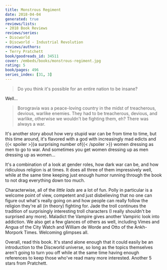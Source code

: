```yaml
---
title: Monstrous Regiment
date: 2018-04-04
generated: true
reviews/lists:
- 2018 Book Reviews
reviews/series:
- Discworld
- Discworld - Industrial Revolution
reviews/authors:
- Terry Pratchett
book/goodreads_id: 34511
cover: /embeds/books/monstrous-regiment.jpg
rating: 5
book/pages: 496
series_index: [31, 3]
---
```

> Do you think it's possible for an entire nation to be insane?

Well...  

<!--more-->

> Borogravia was a peace-loving country in the midst of treacherous, devious, warlike enemies. They had to be treacherous, devious, and warlike, otherwise we wouldn't be fighting them, eh? There was always a war.

It's another story about how very stupid war can be from time to time, but this time around, it's flavored with a god with increasingly mad edicts and {{< spoiler >}}a surprising number of{{< /spoiler >}}  women dressing as men to go to war. And sometimes you get women dressing up as men dressing up as women...  

It's a combination of a look at gender roles, how dark war can be, and how ridiculous religion is at times. It does all three of them impressively well, while at the same time keeping just enough humor running through the book to not drag everything down too much.  

Characterwise, all of the _little lads_ are a lot of fun. Polly in particular is a welcome point of view, competent and just disbelieving that no one can figure out what's really going on and how people can really follow the religion they're all (in theory) fighting for. Jade the troll continues the tradition of surprisingly interesting troll characters (I really shouldn't be surprised any more). Maladict the Vampire gives another Vampiric look into addiction. We also get a few glances of others as well, including Vimes and Angua of the City Watch and William de Worde and Otto of the Ankh-Morpork Times. Welcoming glimpses all.  

Overall, read this book. It's stand alone enough that it could easily be an introduction to the Discworld universe, so long as the topics themselves aren't going to turn you off while at the same time having enough references to keep those who've read many more interested. Another 5 stars from Pratchett.